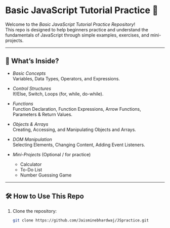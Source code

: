 # Basic JavaScript Tutorial Practice 🚀

Welcome to the *Basic JavaScript Tutorial Practice Repository*!  
This repo is designed to help beginners practice and understand the fundamentals of JavaScript through simple examples, exercises, and mini-projects.

---

## 📌 What’s Inside?
- *Basic Concepts*  
  Variables, Data Types, Operators, and Expressions.  

- *Control Structures*  
  If/Else, Switch, Loops (for, while, do-while).  

- *Functions*  
  Function Declaration, Function Expressions, Arrow Functions, Parameters & Return Values.  

- *Objects & Arrays*  
  Creating, Accessing, and Manipulating Objects and Arrays.  

- *DOM Manipulation*  
  Selecting Elements, Changing Content, Adding Event Listeners.  

- *Mini-Projects* (Optional / for practice)  
  - Calculator  
  - To-Do List  
  - Number Guessing Game  

---

## 🛠 How to Use This Repo
1. Clone the repository:
   ```bash
   git clone https://github.com/Jaisminebhardwaj/JSpractice.git